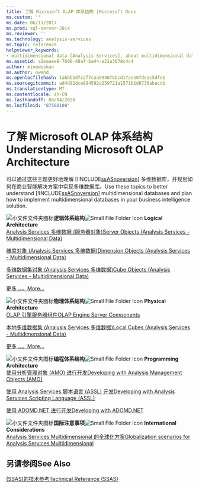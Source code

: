```yaml
---
title: 了解 Microsoft OLAP 体系结构 |Microsoft Docs
ms.custom: ''
ms.date: 06/13/2017
ms.prod: sql-server-2014
ms.reviewer: ''
ms.technology: analysis-services
ms.topic: reference
helpviewer_keywords:
- multidimensional data [Analysis Services], about multidimensional data
ms.assetid: a2eaaee8-7b06-48af-ba44-e21a3678c4c4
author: minewiskan
ms.author: owend
ms.openlocfilehash: 1abbbbd7c2f7caa99407bbcd17ace07deac5dfeb
ms.sourcegitcommit: ad4d92dce894592a259721a1571b1d8736abacdb
ms.translationtype: MT
ms.contentlocale: zh-CN
ms.lasthandoff: 08/04/2020
ms.locfileid: "87588108"
---
```

# <a name="understanding-microsoft-olap-architecture"></a><span data-ttu-id="c38ee-102">了解 Microsoft OLAP 体系结构</span><span class="sxs-lookup"><span data-stu-id="c38ee-102">Understanding Microsoft OLAP Architecture</span></span>
  <span data-ttu-id="c38ee-103">可以通过这些主题更好地理解 [!INCLUDE[ssASnoversion](../../../includes/ssasnoversion-md.md)] 多维数据库，并规划如何在商业智能解决方案中实现多维数据库。</span><span class="sxs-lookup"><span data-stu-id="c38ee-103">Use these topics to better understand [!INCLUDE[ssASnoversion](../../../includes/ssasnoversion-md.md)] multidimensional databases and plan how to implement multidimensional databases in your business intelligence solution.</span></span>  
  
 <span data-ttu-id="c38ee-104">![小文件文件夹图标](../../../integration-services/media/filefolder-small.gif "小文件文件夹图标")**逻辑体系结构**</span><span class="sxs-lookup"><span data-stu-id="c38ee-104">![Small File Folder Icon](../../../integration-services/media/filefolder-small.gif "Small File Folder Icon") **Logical Architecture**</span></span>  
 [<span data-ttu-id="c38ee-105">Analysis Services 多维数据 &#40;服务器对象&#41;</span><span class="sxs-lookup"><span data-stu-id="c38ee-105">Server Objects &#40;Analysis Services - Multidimensional Data&#41;</span></span>](../olap-logical/server-objects-analysis-services-multidimensional-data.md)  
  
 [<span data-ttu-id="c38ee-106">维度对象 &#40;Analysis Services 多维数据&#41;</span><span class="sxs-lookup"><span data-stu-id="c38ee-106">Dimension Objects &#40;Analysis Services - Multidimensional Data&#41;</span></span>](../../multidimensional-models-olap-logical-dimension-objects/dimension-objects-analysis-services-multidimensional-data.md)  
  
 [<span data-ttu-id="c38ee-107">多维数据集对象 &#40;Analysis Services 多维数据&#41;</span><span class="sxs-lookup"><span data-stu-id="c38ee-107">Cube Objects &#40;Analysis Services - Multidimensional Data&#41;</span></span>](../../multidimensional-models-olap-logical-cube-objects/cube-objects-analysis-services-multidimensional-data.md)  
  
 [<span data-ttu-id="c38ee-108">更多 .。。</span><span class="sxs-lookup"><span data-stu-id="c38ee-108">More...</span></span>](../olap-logical/understanding-microsoft-olap-logical-architecture.md)  
  
 <span data-ttu-id="c38ee-109">![小文件文件夹图标](../../../integration-services/media/filefolder-small.gif "小文件文件夹图标")**物理体系结构**</span><span class="sxs-lookup"><span data-stu-id="c38ee-109">![Small File Folder Icon](../../../integration-services/media/filefolder-small.gif "Small File Folder Icon") **Physical Architecture**</span></span>  
 [<span data-ttu-id="c38ee-110">OLAP 引擎服务器组件</span><span class="sxs-lookup"><span data-stu-id="c38ee-110">OLAP Engine Server Components</span></span>](olap-engine-server-components.md)  
  
 [<span data-ttu-id="c38ee-111">本地多维数据集 &#40;Analysis Services 多维数据&#41;</span><span class="sxs-lookup"><span data-stu-id="c38ee-111">Local Cubes &#40;Analysis Services - Multidimensional Data&#41;</span></span>](local-cubes-analysis-services-multidimensional-data.md)  
  
 [<span data-ttu-id="c38ee-112">更多 .。。</span><span class="sxs-lookup"><span data-stu-id="c38ee-112">More...</span></span>](understanding-microsoft-olap-physical-architecture.md)  
  
 <span data-ttu-id="c38ee-113">![小文件文件夹图标](../../../integration-services/media/filefolder-small.gif "小文件文件夹图标")**编程体系结构**</span><span class="sxs-lookup"><span data-stu-id="c38ee-113">![Small File Folder Icon](../../../integration-services/media/filefolder-small.gif "Small File Folder Icon") **Programming Architecture**</span></span>  
 [<span data-ttu-id="c38ee-114">使用分析管理对象 (AMO) 进行开发</span><span class="sxs-lookup"><span data-stu-id="c38ee-114">Developing with Analysis Management Objects &#40;AMO&#41;</span></span>](https://docs.microsoft.com/bi-reference/amo/developing-with-analysis-management-objects-amo)  
  
 [<span data-ttu-id="c38ee-115">使用 Analysis Services 脚本语言 (ASSL) 开发</span><span class="sxs-lookup"><span data-stu-id="c38ee-115">Developing with Analysis Services Scripting Language &#40;ASSL&#41;</span></span>](../scripting-language-assl/developing-with-analysis-services-scripting-language-assl.md)  
  
 [<span data-ttu-id="c38ee-116">使用 ADOMD.NET 进行开发</span><span class="sxs-lookup"><span data-stu-id="c38ee-116">Developing with ADOMD.NET</span></span>](https://docs.microsoft.com/bi-reference/adomd/developing-with-adomd-net)  
  
 <span data-ttu-id="c38ee-117">![小文件文件夹图标](../../../integration-services/media/filefolder-small.gif "小文件文件夹图标")**国际注意事项**</span><span class="sxs-lookup"><span data-stu-id="c38ee-117">![Small File Folder Icon](../../../integration-services/media/filefolder-small.gif "Small File Folder Icon") **International Considerations**</span></span>  
 [<span data-ttu-id="c38ee-118">Analysis Services Multidimensional 的全球化方案</span><span class="sxs-lookup"><span data-stu-id="c38ee-118">Globalization scenarios for Analysis Services Multiidimensional</span></span>](../../globalization-scenarios-for-analysis-services-multiidimensional.md)  
  
## <a name="see-also"></a><span data-ttu-id="c38ee-119">另请参阅</span><span class="sxs-lookup"><span data-stu-id="c38ee-119">See Also</span></span>  
 [<span data-ttu-id="c38ee-120">&#40;SSAS&#41;的技术参考</span><span class="sxs-lookup"><span data-stu-id="c38ee-120">Technical Reference &#40;SSAS&#41;</span></span>](../../powershell/technical-reference-ssas.md)  
  
  
